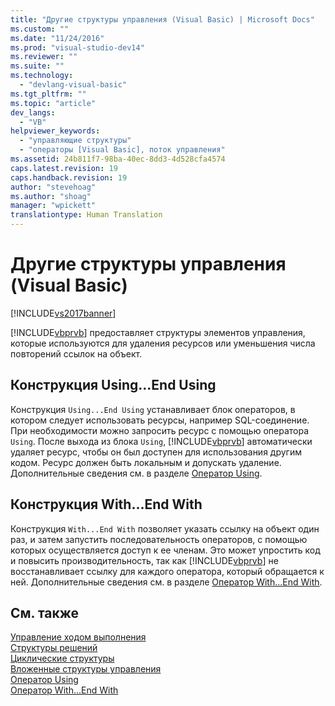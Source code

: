 ```yaml
---
title: "Другие структуры управления (Visual Basic) | Microsoft Docs"
ms.custom: ""
ms.date: "11/24/2016"
ms.prod: "visual-studio-dev14"
ms.reviewer: ""
ms.suite: ""
ms.technology: 
  - "devlang-visual-basic"
ms.tgt_pltfrm: ""
ms.topic: "article"
dev_langs: 
  - "VB"
helpviewer_keywords: 
  - "управляющие структуры"
  - "операторы [Visual Basic], поток управления"
ms.assetid: 24b811f7-98ba-40ec-8dd3-4d528cfa4574
caps.latest.revision: 19
caps.handback.revision: 19
author: "stevehoag"
ms.author: "shoag"
manager: "wpickett"
translationtype: Human Translation
---
```

# Другие структуры управления (Visual Basic)
[!INCLUDE[vs2017banner](../../../../csharp/includes/vs2017banner.md)]

[!INCLUDE[vbprvb](../../../../csharp/programming-guide/concepts/linq/includes/vbprvb_md.md)] предоставляет структуры элементов управления, которые используются для удаления ресурсов или уменьшения числа повторений ссылок на объект.  
  
## Конструкция Using...End Using  
 Конструкция `Using...End Using` устанавливает блок операторов, в котором следует использовать ресурсы, например SQL\-соединение.  При необходимости можно запросить ресурс с помощью оператора `Using`.  После выхода из блока `Using`, [!INCLUDE[vbprvb](../../../../csharp/programming-guide/concepts/linq/includes/vbprvb_md.md)] автоматически удаляет ресурс, чтобы он был доступен для использования другим кодом.  Ресурс должен быть локальным и допускать удаление.  Дополнительные сведения см. в разделе [Оператор Using](../../../../visual-basic/language-reference/statements/using-statement.md).  
  
## Конструкция With...End With  
 Конструкция `With...End With` позволяет указать ссылку на объект один раз, и затем запустить последовательность операторов, с помощью которых осуществляется доступ к ее членам.  Это может упростить код и повысить производительность, так как [!INCLUDE[vbprvb](../../../../csharp/programming-guide/concepts/linq/includes/vbprvb_md.md)] не восстанавливает ссылку для каждого оператора, который обращается к ней.  Дополнительные сведения см. в разделе [Оператор With...End With](../../../../visual-basic/language-reference/statements/with-end-with-statement.md).  
  
## См. также  
 [Управление ходом выполнения](../../../../visual-basic/programming-guide/language-features/control-flow/index.md)   
 [Структуры решений](../../../../visual-basic/programming-guide/language-features/control-flow/decision-structures.md)   
 [Циклические структуры](../../../../visual-basic/programming-guide/language-features/control-flow/loop-structures.md)   
 [Вложенные структуры управления](../../../../visual-basic/programming-guide/language-features/control-flow/nested-control-structures.md)   
 [Оператор Using](../../../../visual-basic/language-reference/statements/using-statement.md)   
 [Оператор With...End With](../../../../visual-basic/language-reference/statements/with-end-with-statement.md)